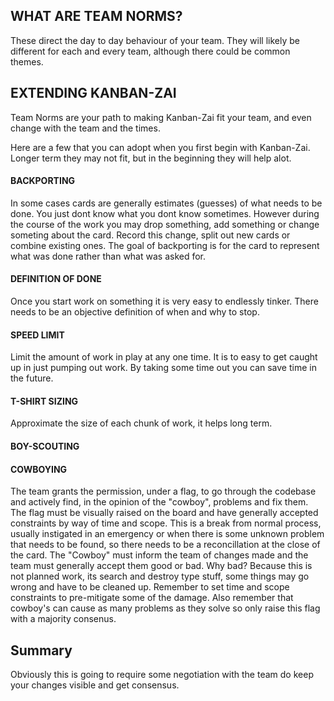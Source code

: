 ## WHAT ARE TEAM NORMS?

These direct the day to day behaviour of your team.  They will likely be different for each and every team, although there could be common themes.

## EXTENDING KANBAN-ZAI

Team Norms are your path to making Kanban-Zai fit your team, and even change with the team and the times.

Here are a few that you can adopt when you first begin with Kanban-Zai.  Longer term they may not fit, but in the beginning they will help alot.

#### BACKPORTING
In some cases cards are generally estimates (guesses) of what needs to be done.  You just dont know what you dont know sometimes.
However during the course of the work you may drop something, add something or change someting about the card.  Record this change, split out new cards
or combine existing ones.  The goal of backporting is for the card to represent what was done rather than what was asked for.

#### DEFINITION OF DONE
Once you start work on something it is very easy to endlessly tinker.  There needs to be an objective definition of when and why to stop.

#### SPEED LIMIT
Limit the amount of work in play at any one time.  It is to easy to get caught up in just pumping out work.  By taking some time out you can save time in the future.

#### T-SHIRT SIZING
Approximate the size of each chunk of work, it helps long term.

#### BOY-SCOUTING

#### COWBOYING

The team grants the permission, under a flag, to go through the codebase and actively find, in the opinion of the "cowboy", problems and fix them.
 The flag must be visually raised on the board and have generally accepted constraints by way of time and scope.  This is a break from normal process, usually 
 instigated in an emergency or when there is some unknown problem that needs to be found, so there needs to be a reconcillation at the close of the card.  The "Cowboy" must inform the team of changes made and the team must generally accept them good or bad.  Why bad?  Because this is not planned work, its search and destroy type stuff, some things may go wrong and have to be cleaned up.  Remember to set time and scope constraints to pre-mitigate some of the damage.  Also remember that cowboy's can cause as many problems as they solve so only raise this flag with a majority consenus.


## Summary
Obviously this is going to require some negotiation with the team do keep your changes visible and get consensus.
